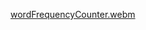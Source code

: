 [wordFrequencyCounter.webm](https://github.com/user-attachments/assets/bfb9824b-72e5-4a6f-bf79-8072afdb36bb)
